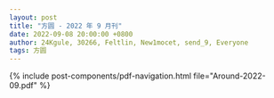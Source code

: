 ```yaml
---
layout: post
title: "方圆 - 2022 年 9 月刊"
date: 2022-09-08 20:00:00 +0800
author: 24Kgule, 30266, Feltlin, New1mocet, send_9, Everyone
tags: 方圆
---
```


{% include post-components/pdf-navigation.html file="Around-2022-09.pdf" %}